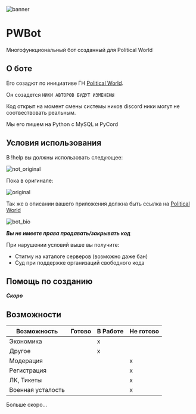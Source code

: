 ![banner](https://cdn.discordapp.com/attachments/1102545134773616731/1113766758524928030/C35641FC-5B6F-4C05-B0D2-685060B94D73.jpg)
# PWBot
Многофункциональный бот созданный для Political World

## О боте
Его созадют по инициативе ГН [Political World](https://discord.gg/d9dMaQTbye).

Он созадется `НИКИ АВТОРОВ БУДУТ ИЗМЕНЕНЫ`

Код открыт на момент смены системы ников discord ники могут не соотвествовать реальным.

Мы его пишем на Python с MySQL и PyCord

## Условия использования
В !help вы должны использовать следующее:

![not_original](https://i.imgur.com/DpgrMrK.png)

Пока в оригинале:

![original](https://cdn.discordapp.com/attachments/1082327909722751029/1113760150344437760/image.png)

Так же в описании вашего приложения должна быть ссылка на [Political World](https://discord.gg/d9dMaQTbye)

![bot_bio](https://github.com/dttric/PWBot/assets/87319664/7a194b78-6802-42c9-af1f-3842dec978c5)

***Вы не имеете права продавать/закрывать код***

При нарушении условий выше вы получите:
- Стигму на каталоге серверов (возможно даже бан)
- Суд при поддержке организаций свободного кода

## Помощь по созданию
***Скоро***

## Возможности
| Возможность | Готово |В Работе| Не готово |
|-------------|--------|--------|-----------|
| Экономика | | x | |
| Другое | | x | |
| Модерация | | | x |
| Регистрация | | | x |
| ЛК, Тикеты | | | x |
| Военная усталость | | | x |

Больше скоро...
